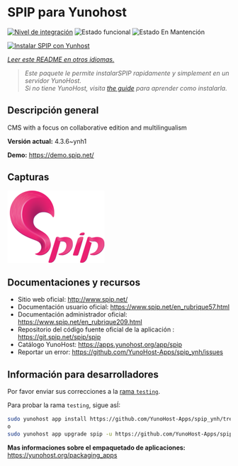 <!--
Este archivo README esta generado automaticamente<https://github.com/YunoHost/apps/tree/master/tools/readme_generator>
No se debe editar a mano.
-->

# SPIP para Yunohost

[![Nivel de integración](https://apps.yunohost.org/badge/integration/spip)](https://ci-apps.yunohost.org/ci/apps/spip/)
![Estado funcional](https://apps.yunohost.org/badge/state/spip)
![Estado En Mantención](https://apps.yunohost.org/badge/maintained/spip)

[![Instalar SPIP con Yunhost](https://install-app.yunohost.org/install-with-yunohost.svg)](https://install-app.yunohost.org/?app=spip)

*[Leer este README en otros idiomas.](./ALL_README.md)*

> *Este paquete le permite instalarSPIP rapidamente y simplement en un servidor YunoHost.*  
> *Si no tiene YunoHost, visita [the guide](https://yunohost.org/install) para aprender como instalarla.*

## Descripción general

CMS with a focus on collaborative edition and multilingualism

**Versión actual:** 4.3.6~ynh1

**Demo:** <https://demo.spip.net/>

## Capturas

![Captura de SPIP](./doc/screenshots/220px-Logo_SPIP.png)

## Documentaciones y recursos

- Sitio web oficial: <http://www.spip.net/>
- Documentación usuario oficial: <https://www.spip.net/en_rubrique57.html>
- Documentación administrador oficial: <https://www.spip.net/en_rubrique209.html>
- Repositorio del código fuente oficial de la aplicación : <https://git.spip.net/spip/spip>
- Catálogo YunoHost: <https://apps.yunohost.org/app/spip>
- Reportar un error: <https://github.com/YunoHost-Apps/spip_ynh/issues>

## Información para desarrolladores

Por favor enviar sus correcciones a la [rama `testing`](https://github.com/YunoHost-Apps/spip_ynh/tree/testing).

Para probar la rama `testing`, sigue asÍ:

```bash
sudo yunohost app install https://github.com/YunoHost-Apps/spip_ynh/tree/testing --debug
o
sudo yunohost app upgrade spip -u https://github.com/YunoHost-Apps/spip_ynh/tree/testing --debug
```

**Mas informaciones sobre el empaquetado de aplicaciones:** <https://yunohost.org/packaging_apps>
